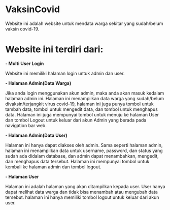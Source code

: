 # VaksinCovid
Website ini adalah website untuk mendata warga sekitar yang sudah/belum vaksin covid-19.
# Website ini terdiri dari:

**- Multi User Login**

Website ini memiliki halaman login untuk admin dan user.

**- Halaman Admin(Data Warga)**

Jika anda login menggunakan akun admin, maka anda akan masuk kedalam halaman admin ini.
Halaman ini menampilkan data warga yang sudah/belum divaksin/terjangkit virus covid-19, halaman ini juga punya tombol untuk tambah data, tombol untuk mengedit data, dan tombol untuk menghapus data.
Halaman ini juga mempunyai tombol untuk menuju ke halaman User dan tombol Logout untuk keluar dari akun Admin yang berada pada navigation bar web.

**- Halaman Admin(Data User)**

Halaman ini hanya dapat diakses oleh admin.
Sama seperti halaman admin, halaman ini menampilkan data untuk username, password, dan status yang sudah ada didalam database, dan admin dapat menambahkan, mengedit, dan menghapus data tersebut.
Halaman ini mempunyai tombol untuk kembali ke halaman admin dan tombol logout.

**- Halaman User**

Halaman ini adalah halaman yang akan ditampilkan kepada user.
User hanya dapat melihat data warga dan tidak bisa menambah atau mengubah data tersebut.
halaman ini hanya memiliki tombol logout untuk keluar dari akun user.
